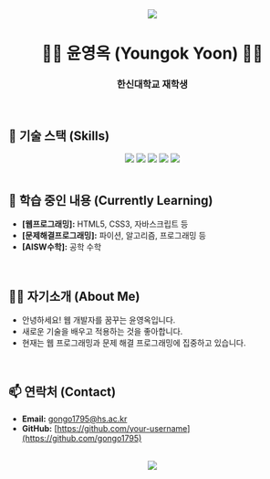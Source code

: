 <div align="center">
  <img src="https://capsule-render.vercel.app/api?type=slice&color=0:4682B4,100:AFEEEE&height=200&section=header&text=안녕하세요!&fontSize=70&animation=fadeIn" />
</div>

<div align="center">
  
# 👩‍💻 윤영옥 (Youngok Yoon) 👩‍💻
### 한신대학교 재학생
  
</div>

<br>

## 🚀 기술 스택 (Skills)
<!-- 여기에 자신의 기술 스택을 아이콘으로 추가해보세요. 예: https://shields.io/ -->
<div align="center">
  <img src="https://img.shields.io/badge/Python-3776AB?style=for-the-badge&logo=python&logoColor=white">
  <img src="https://img.shields.io/badge/Java-007396?style=for-the-badge&logo=java&logoColor=white">
  <img src="https://img.shields.io/badge/HTML5-E34F26?style=for-the-badge&logo=html5&logoColor=white">
  <img src="https://img.shields.io/badge/CSS3-1572B6?style=for-the-badge&logo=css3&logoColor=white">
  <img src="https://img.shields.io/badge/C-A8B9CC?style=for-the-badge&logo=c&logoColor=white">
  <br>
  <!-- 추가하고 싶은 다른 기술 뱃지를 여기에 넣으세요 -->
</div>

<br>

## 🌱 학습 중인 내용 (Currently Learning)
- **[웹프로그래밍]:** HTML5, CSS3, 자바스크립트 등
- **[문제해결프로그래밍]:** 파이션, 알고리즘, 프로그래밍 등
- **[AISW수학]:** 공학 수학

<br>

## 👨‍💻 자기소개 (About Me)
<!-- 자기소개를 작성해주세요. -->
- 안녕하세요! 웹 개발자를 꿈꾸는 윤영옥입니다.
- 새로운 기술을 배우고 적용하는 것을 좋아합니다.
- 현재는 웹 프로그래밍과 문제 해결 프로그래밍에 집중하고 있습니다.

<br>

## 📫 연락처 (Contact)
<!-- 다른 사람들이 자신에게 연락할 수 있는 방법을 추가하세요. -->
- **Email:** gongo1795@hs.ac.kr
- **GitHub:** [https://github.com/your-username](https://github.com/gongo1795)

<br>

<div align="center">
  <img src="https://capsule-render.vercel.app/api?type=slice&color=0:4682B4,100:AFEEEE&height=100&section=footer" />
</div>